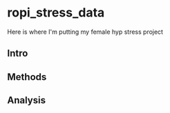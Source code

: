 # ropi_stress_data
Here is where I'm putting my female hyp stress project

## Intro
## Methods
## Analysis
